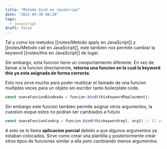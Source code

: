 ```yaml
---
title: "Metodo bind en JavaScript"
date: "2022-09-30 08:28"
tags: 
  - javascript
draft: false
---
```

Tal y como los metodos [[notes/Metodo apply en JavaScript]] y [[notes/Metodo call en JavaScript]], este tambien nos permite cambiar la keyword [[notes/this en JavaScript]] de lugar.

Sin embargo, esta funcion tiene un comportamiento diferente. En vez de llamar a la funcion directamente, **retorna una funcion en la cual la keyword this ya esta asignada de forma correcta**.

Esto nos sirve mucho para poder reutilizar el llamado de una funcion multiples veces para un objeto sin escribir tanto boilerplate code.

```JavaScript
const nuevaFuncionBindeada = funcion.bind(thisKeywordReplacment);
```

Sin embargo este funcion tambien permite asignar otros argumentos, la cuestion esque estos no podran ser cambiados a futuro

```JavaScript
const nuevaFuncionConArg = funcion.bind(thiskeywordrepl, arg1) // El valor de arg1 sera permanente cuando se llame nuevaFuncionConArg.
```

A esto se le llama **aplicacion parcial** debido a que algunos argumentos ya estaban colocados. Sirve como crear una plantilla y posteriormente crear otros tipos de funciones similar a ella pero cambiando menos argumentos.